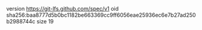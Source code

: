 version https://git-lfs.github.com/spec/v1
oid sha256:baa8777d5b0bc1182be663369cc9ff6056eae25936ec6e7b27ad250b2988744c
size 19
